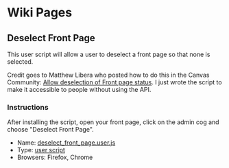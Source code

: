 # Wiki Pages

## Deselect Front Page
This user script will allow a user to deselect a front page so that none is selected. 

Credit goes to Matthew Libera who posted how to do this in the Canvas Community: [Allow deselection of Front page status](https://community.canvaslms.com/ideas/2154). I just wrote the script to make it accessible to people without using the API.

### Instructions
After installing the script, open your front page, click on the admin cog and choose "Deselect Front Page".

* Name: [deselect_front_page.user.js](https://github.com/jamesjonesmath/canvancement/raw/master/pages/deselect_front_page.user.js)
* Type: [user script](../USERSCRIPTS.md)
* Browsers: Firefox, Chrome

